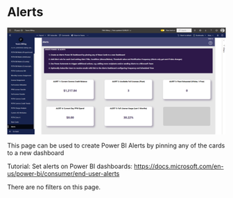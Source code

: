 # Alerts

![Report Image](TeamsBillingYE/TB9014.png)

This page can be used to create Power BI Alerts by pinning any of the cards to a new dashboard

Tutorial: Set alerts on Power BI dashboards: https://docs.microsoft.com/en-us/power-bi/consumer/end-user-alerts

There are no filters on this page.
